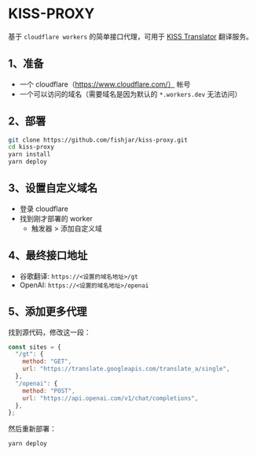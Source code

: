# KISS-PROXY

基于 `cloudflare workers` 的简单接口代理，可用于 [KISS Translator](https://github.com/fishjar/kiss-translator) 翻译服务。

## 1、准备

- 一个 cloudflare（https://www.cloudflare.com/） 帐号
- 一个可以访问的域名（需要域名是因为默认的 `*.workers.dev` 无法访问）

## 2、部署

```sh
git clone https://github.com/fishjar/kiss-proxy.git
cd kiss-proxy
yarn install
yarn deploy
```

## 3、设置自定义域名

- 登录 cloudflare
- 找到刚才部署的 worker
  - 触发器 > 添加自定义域

## 4、最终接口地址

- 谷歌翻译: `https://<设置的域名地址>/gt`
- OpenAI: `https://<设置的域名地址>/openai`

## 5、添加更多代理

找到源代码，修改这一段：

```js
const sites = {
  "/gt": {
    method: "GET",
    url: "https://translate.googleapis.com/translate_a/single",
  },
  "/openai": {
    method: "POST",
    url: "https://api.openai.com/v1/chat/completions",
  },
};
```

然后重新部署：

```sh
yarn deploy
```
